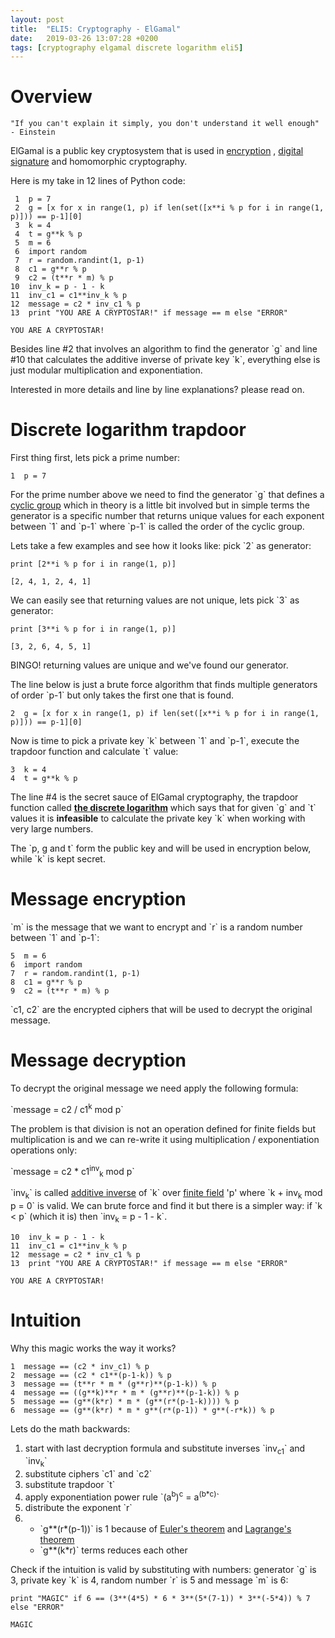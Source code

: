 ```yaml
---
layout: post
title:  "ELI5: Cryptography - ElGamal"
date:   2019-03-26 13:07:28 +0200
tags: [cryptography elgamal discrete logarithm eli5]
---
```



# Overview

    "If you can't explain it simply, you don't understand it well enough" - Einstein

ElGamal is a public key cryptosystem that is used in [encryption](https://en.wikipedia.org/wiki/ElGamal_encryption) , [digital signature](https://en.wikipedia.org/wiki/ElGamal_signature_scheme) and homomorphic cryptography.

Here is my take in 12 lines of Python code:

     1  p = 7
     2  g = [x for x in range(1, p) if len(set([x**i % p for i in range(1, p)])) == p-1][0]
     3  k = 4
     4  t = g**k % p
     5  m = 6
     6  import random
     7  r = random.randint(1, p-1)
     8  c1 = g**r % p
     9  c2 = (t**r * m) % p
    10  inv_k = p - 1 - k
    11  inv_c1 = c1**inv_k % p
    12  message = c2 * inv_c1 % p
    13  print "YOU ARE A CRYPTOSTAR!" if message == m else "ERROR"

    YOU ARE A CRYPTOSTAR!

Besides line #2 that involves an algorithm to find the generator \`g\` and line #10 that calculates the additive inverse of private key \`k\`, everything else is just modular multiplication and exponentiation.

Interested in more details and line by line explanations? please read on.


# Discrete logarithm trapdoor

First thing first, lets pick a prime number:

    1  p = 7

For the prime number above we need to find the generator \`g\` that defines a [cyclic group](https://en.wikipedia.org/wiki/Cyclic_group) which in theory is a little bit involved but in simple terms the generator is a specific number that returns unique values for each exponent between \`1\` and \`p-1\` where \`p-1\` is called the order of the cyclic group.

Lets take a few examples and see how it looks like: pick \`2\` as generator:

    print [2**i % p for i in range(1, p)]

    [2, 4, 1, 2, 4, 1]

We can easily see that returning values are not unique, lets pick \`3\` as generator:

    print [3**i % p for i in range(1, p)]

    [3, 2, 6, 4, 5, 1]

BINGO! returning values are unique and we've found our generator.

The line below is just a brute force algorithm that finds multiple generators of order \`p-1\` but only takes the first one that is found.

    2  g = [x for x in range(1, p) if len(set([x**i % p for i in range(1, p)])) == p-1][0]

Now is time to pick a private key \`k\` between \`1\` and \`p-1\`, execute the trapdoor function and calculate \`t\` value:

    3  k = 4
    4  t = g**k % p

The line #4 is the secret sauce of ElGamal cryptography, the trapdoor function called [**the discrete logarithm**](https://en.wikipedia.org/wiki/Discrete_logarithm) which says that for given \`g\` and \`t\` values it is **infeasible** to calculate the private key \`k\` when working with very large numbers.

The \`p, g and t\` form the public key and will be used in encryption below, while \`k\` is kept secret.


# Message encryption

\`m\` is the message that we want to encrypt and \`r\` is a random number between \`1\` and \`p-1\`:

    5  m = 6
    6  import random
    7  r = random.randint(1, p-1)
    8  c1 = g**r % p
    9  c2 = (t**r * m) % p

\`c1, c2\` are the encrypted ciphers that will be used to decrypt the original message.


# Message decryption

To decrypt the original message we need apply the following formula:

\`message = c2 / c1<sup>k</sup> mod p\`

The problem is that division is not an operation defined for finite fields but multiplication is and we can re-write it using multiplication / exponentiation operations only:

\`message = c2 \* c1<sup>inv</sup><sub>k</sub> mod p\`

\`inv<sub>k</sub>\` is called [additive inverse](https://en.wikipedia.org/wiki/Additive_inverse)  of \`k\` over [finite field](https://en.wikipedia.org/wiki/Finite_field) 'p' where \`k + inv<sub>k</sub> mod p = 0\` is valid.
We can brute force and find it but there is a simpler way: if \`k < p\` (which it is) then \`inv<sub>k</sub> = p - 1 - k\`.

    10  inv_k = p - 1 - k
    11  inv_c1 = c1**inv_k % p
    12  message = c2 * inv_c1 % p
    13  print "YOU ARE A CRYPTOSTAR!" if message == m else "ERROR"

    YOU ARE A CRYPTOSTAR!


# Intuition

Why this magic works the way it works?

    1  message == (c2 * inv_c1) % p
    2  message == (c2 * c1**(p-1-k)) % p
    3  message == (t**r * m * (g**r)**(p-1-k)) % p
    4  message == ((g**k)**r * m * (g**r)**(p-1-k)) % p
    5  message == (g**(k*r) * m * (g**(r*(p-1-k)))) % p
    6  message == (g**(k*r) * m * g**(r*(p-1)) * g**(-r*k)) % p

Lets do the math backwards:

1.  start with last decryption formula and substitute inverses \`inv<sub>c1</sub>\` and \`inv<sub>k</sub>\`
2.  substitute ciphers \`c1\` and \`c2\`
3.  substitute trapdoor \`t\`
4.  apply exponentiation power rule \`(a<sup>b</sup>)<sup>c</sup> = a<sup>(b\*c)</sup>\`
5.  distribute the exponent \`r\`
6.  - \`g\*\*(r\*(p-1))\` is 1 because of [Euler's theorem](https://en.wikipedia.org/wiki/Euler%2527s_theorem) and [Lagrange's theorem](https://en.wikipedia.org/wiki/Lagrange%2527s_theorem_(group_theory))
    -   \`g\*\*(k\*r)\` terms reduces each other

Check if the intuition is valid by substituting with numbers: generator \`g\` is 3, private key \`k\` is 4, random number \`r\` is 5 and message \`m\` is 6:

    print "MAGIC" if 6 == (3**(4*5) * 6 * 3**(5*(7-1)) * 3**(-5*4)) % 7 else "ERROR"

    MAGIC
